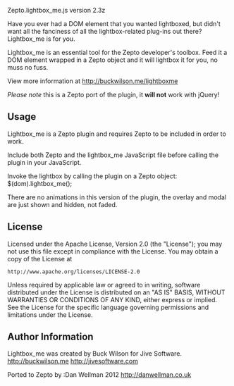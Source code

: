 Zepto.lightbox_me.js
version 2.3z

Have you ever had a DOM element that you wanted lightboxed, but didn't want all the fanciness of all the lightbox-related plug-ins out there? Lightbox_me is for you.

Lightbox_me is an essential tool for the Zepto developer's toolbox. Feed it a DOM element wrapped in a Zepto object and it will lightbox it for you, no muss no fuss.

View more information at http://buckwilson.me/lightboxme

*Please note* this is a Zepto port of the plugin, it **will not** work with jQuery!


## Usage

Lightbox_me is a Zepto plugin and requires Zepto to be included in order to work.

Include both Zepto and the lightbox_me JavaScript file before calling the plugin in your JavaScript.

Invoke the lightbox by calling the plugin on a Zepto object:
$(dom).lightbox_me();

There are no animations in this version of the plugin, the overlay and modal are just shown and hidden, not faded.


## License

Licensed under the Apache License, Version 2.0 (the "License");
you may not use this file except in compliance with the License.
You may obtain a copy of the License at

    http://www.apache.org/licenses/LICENSE-2.0

Unless required by applicable law or agreed to in writing, software
distributed under the License is distributed on an "AS IS" BASIS,
WITHOUT WARRANTIES OR CONDITIONS OF ANY KIND, either express or implied.
See the License for the specific language governing permissions and
limitations under the License.



## Author Information

Lightbox_me was created by Buck Wilson for Jive Software.
http://buckwilson.me
http://jivesoftware.com

Ported to Zepto by :Dan Wellman 2012
http://danwellman.co.uk

